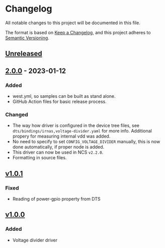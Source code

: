 # Changelog

All notable changes to this project will be documented in this file.

The format is based on [Keep a Changelog](https://keepachangelog.com/en/1.0.0/),
and this project adheres to [Semantic Versioning](https://semver.org/spec/v2.0.0.html).

## [Unreleased]

## [2.0.0] - 2023-01-12

### Added

-   west.yml, so samples can be built as stand alone.
-   GitHub Action files for basic release process.

### Changed

-   The way how driver is configured in the device tree files, see 
    `dts/bindings/irnas,voltage-divider.yaml` for more info. Additional propery 
    for measuring internal vdd was added.
-   No need to specify to set `CONFIG_VOLTAGE_DIVIDER` manually, this is now 
    done automatically, if proper node is added.
-   This driver can now be used in NCS `v2.2.0`.
-   Formatting in source files.

## [v1.0.1]

### Fixed

-   Reading of power-gpio property from DTS

## [v1.0.0]

### Added

-   Voltage divider driver

[Unreleased]: https://github.com/IRNAS/irnas-voltage-divider-driver/compare/v2.0.0...HEAD

[2.0.0]: https://github.com/IRNAS/irnas-voltage-divider-driver/compare/v1.0.1...v2.0.0

[v1.0.1]: https://github.com/IRNAS/irnas-voltage-divider-driver/compare/v1.0.0...v1.0.1

[v1.0.0]: https://github.com/IRNAS/irnas-voltage-divider-driver/compare/828e69b754eea559f6c2ee2ce877975840dc17ae...v1.0.0
